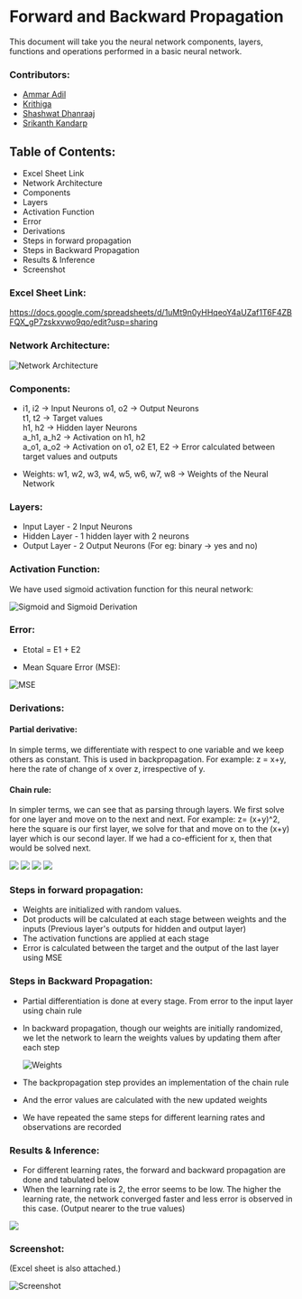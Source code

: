 # Forward and Backward Propagation

This document will take you the neural network components, layers, functions and operations performed in a basic neural network. 


### Contributors:
* [Ammar Adil](https://github.com/adilsammar)
* [Krithiga](https://github.com/BottleSpink)
* [Shashwat Dhanraaj](https://github.com/sdhanraaj12)
* [Srikanth Kandarp](https://github.com/Srikanth-Kandarp)


## Table of Contents:

* Excel Sheet Link
* Network Architecture
* Components
* Layers
* Activation Function
* Error
* Derivations
* Steps in forward propagation
* Steps in Backward Propagation
* Results & Inference
* Screenshot

### Excel Sheet Link:

https://docs.google.com/spreadsheets/d/1uMt9n0yHHqeoY4aUZaf1T6F4ZBFQX_gP7zskxvwo9qo/edit?usp=sharing 

### Network Architecture:

![Network Architecture](./assets/network_arch.png)

### Components:
* i1, i2 -> Input Neurons
   o1, o2 -> Output Neurons  
   t1, t2 -> Target values    
   h1, h2 -> Hidden layer Neurons  
   a_h1, a_h2 -> Activation on h1, h2       
   a_o1, a_o2  -> Activation on o1, o2 
   E1, E2 -> Error calculated between target values and outputs 

* Weights: w1, w2, w3, w4, w5, w6, w7, w8 -> Weights of the Neural Network

### Layers:

* Input Layer  - 2 Input Neurons
* Hidden Layer - 1 hidden layer with 2 neurons
* Output Layer - 2 Output Neurons (For eg: binary -> yes and no)

### Activation Function:

We have used sigmoid activation function for this neural network:

![Sigmoid and Sigmoid Derivation](./assets/Activation.png)

### Error:

* Etotal = E1 + E2 

* Mean Square Error (MSE): 

![MSE](./assets/MSE.png)

### Derivations:

#### Partial derivative: 
   In simple terms, we differentiate with respect to one variable and we keep others as constant. This is used in backpropagation. For example: z = x+y, here the rate of change of x over z, irrespective of y.

#### Chain rule:
   In simpler terms, we can see that as parsing through layers. We first solve for one layer and move on to the next and next. For example: z= (x+y)^2, here the square is our first layer, we solve for that and move on to the (x+y) layer which is our second layer. If we had a co-efficient for x, then that would be solved next. 

![](./assets/Pg1.jpg)
![](./assets/Pg2.jpg)
![](./assets/Pg3.jpg)
![](./assets/Pg4.jpg)


### Steps in forward propagation:

* Weights are initialized with random values. 
* Dot products will be calculated at each stage between weights and the inputs (Previous layer's outputs for hidden and output layer)
* The activation functions are applied at each stage 
* Error is calculated between the target and the output of the last layer using MSE

### Steps in Backward Propagation:

* Partial differentiation is done at every stage. From error to the input layer using chain rule
* In backward propagation, though our weights are initially randomized, we let the network to learn the weights values by updating them after each step

   ![Weights](./assets/WeightsUpdation.png)
   
* The backpropagation step provides an implementation of the chain rule
* And the error values are calculated with the new updated weights
* We have repeated the same steps for different learning rates and observations are recorded

### Results & Inference:

* For different learning rates, the forward and backward propagation are done and tabulated below
* When the learning rate is 2, the error seems to be low. The higher the learning rate, the network converged faster and less error is observed in this case. (Output nearer to the true values)

![](./assets/Learning_Rate_Variations.png)

### Screenshot:

(Excel sheet is also attached.)

![Screenshot](./assets/Excel_Screenshot.png)

